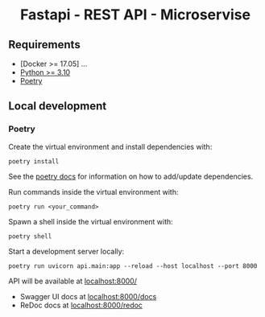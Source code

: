  <h1 align="center">Fastapi - REST API - Microservise</h1>
 
 ## Requirements

- [Docker >= 17.05] ...
- [Python >= 3.10](https://www.python.org/downloads/release/python-3100/)
- [Poetry](https://github.com/python-poetry/poetry)
 
 ## Local development

### Poetry

Create the virtual environment and install dependencies with:

```shell
poetry install
```

See the [poetry docs](https://python-poetry.org/docs/) for information on how to add/update dependencies.

Run commands inside the virtual environment with:

```shell
poetry run <your_command>
```

Spawn a shell inside the virtual environment with:

```shell
poetry shell
```

Start a development server locally:

```shell
poetry run uvicorn api.main:app --reload --host localhost --port 8000
```

API will be available at [localhost:8000/](http://localhost:8000/)

- Swagger UI docs at [localhost:8000/docs](http://localhost:8000/docs)
- ReDoc docs at [localhost:8000/redoc](http://localhost:8000/redoc)
